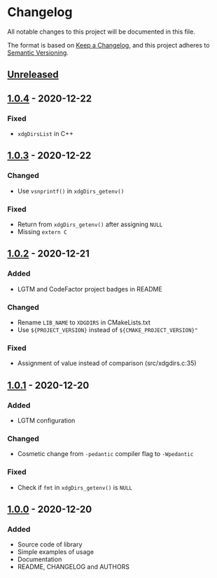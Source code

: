 # Changelog

All notable changes to this project will be documented in this file.

The format is based on [Keep a Changelog](https://keepachangelog.com/en/1.0.0/),
and this project adheres to [Semantic Versioning](https://semver.org/spec/v2.0.0.html).

## [Unreleased]

## [1.0.4] - 2020-12-22

### Fixed

- `xdgDirsList` in C++

## [1.0.3] - 2020-12-22

### Changed

- Use `vsnprintf()` in `xdgDirs_getenv()`

### Fixed

- Return from `xdgDirs_getenv()` after assigning `NULL`
- Missing `extern C`

## [1.0.2] - 2020-12-21

### Added

- LGTM and CodeFactor project badges in README

### Changed

- Rename `LIB_NAME` to `XDGDIRS` in CMakeLists.txt
- Use `${PROJECT_VERSION}` instead of `${CMAKE_PROJECT_VERSION}"`

### Fixed

- Assignment of value instead of comparison (src/xdgdirs.c:35)

## [1.0.1] - 2020-12-20

### Added

- LGTM configuration

### Changed

- Cosmetic change from `-pedantic` compiler flag to `-Wpedantic`

### Fixed

- Check if `fmt` in `xdgDirs_getenv()` is `NULL`

## [1.0.0] - 2020-12-20

### Added

- Source code of library
- Simple examples of usage
- Documentation
- README, CHANGELOG and AUTHORS

[unreleased]: https://github.com/Jorengarenar/libXDGdirs/compare/v1.0.4...HEAD
[1.0.4]: https://github.com/Jorengarenar/libXDGdirs/compare/v1.0.3...v1.0.4
[1.0.3]: https://github.com/Jorengarenar/libXDGdirs/compare/v1.0.2...v1.0.3
[1.0.2]: https://github.com/Jorengarenar/libXDGdirs/compare/v1.0.1...v1.0.2
[1.0.1]: https://github.com/Jorengarenar/libXDGdirs/compare/v1.0.0...v1.0.1
[1.0.0]: https://github.com/Jorengarenar/libXDGdirs/releases/tag/v1.0.0
